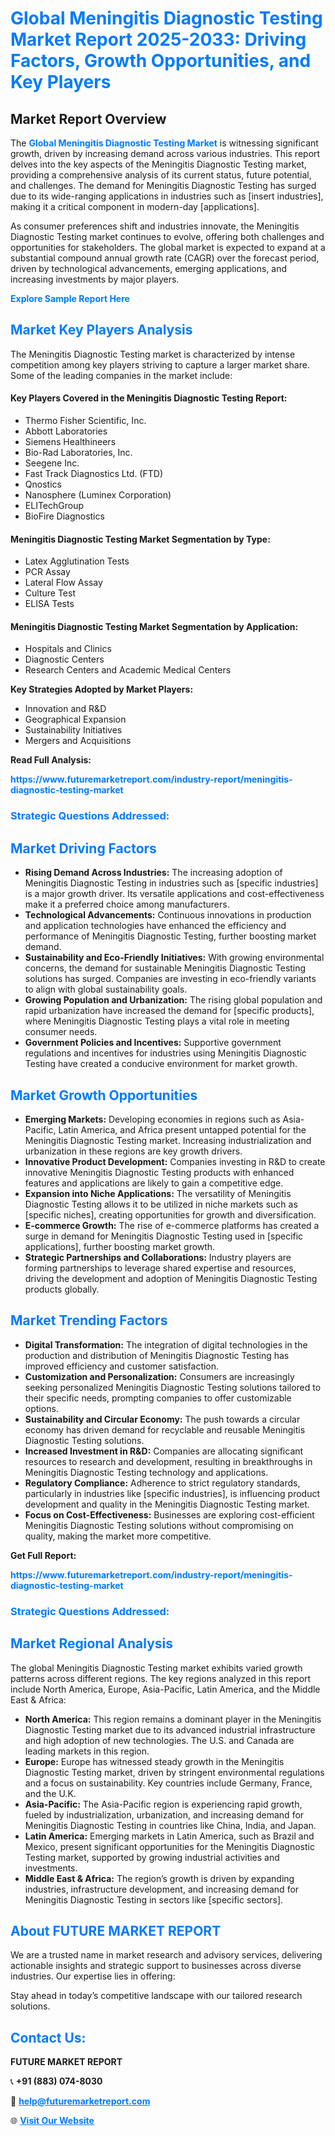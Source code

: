 <h1 style="color: #007BFF;">Global Meningitis Diagnostic Testing Market Report 2025-2033: Driving Factors, Growth Opportunities, and Key Players</h1>

<section id="overview">
<h2>Market Report Overview</h2>
<p>The <a href="https://www.futuremarketreport.com/industry-report/meningitis-diagnostic-testing-market" style="color: #007BFF; text-decoration: none;"><strong>Global Meningitis Diagnostic Testing Market</strong></a> is witnessing significant growth, driven by increasing demand across various industries. This report delves into the key aspects of the Meningitis Diagnostic Testing market, providing a comprehensive analysis of its current status, future potential, and challenges. The demand for Meningitis Diagnostic Testing has surged due to its wide-ranging applications in industries such as [insert industries], making it a critical component in modern-day [applications].</p>
<p>As consumer preferences shift and industries innovate, the Meningitis Diagnostic Testing market continues to evolve, offering both challenges and opportunities for stakeholders. The global market is expected to expand at a substantial compound annual growth rate (CAGR) over the forecast period, driven by technological advancements, emerging applications, and increasing investments by major players.</p>
</section>

<section id="overview">
<p><a href="https://www.futuremarketreport.com/request-sample/reportId=77112" style="color: #007BFF; text-decoration: none;"><strong>Explore Sample Report Here</strong></a></p>
</section>

<section id="key-players">
<h2 style="color: #007BFF;">Market Key Players Analysis</h2>
<p>The Meningitis Diagnostic Testing market is characterized by intense competition among key players striving to capture a larger market share. Some of the leading companies in the market include:</p>
<h4>Key Players Covered in the Meningitis Diagnostic Testing Report:</h4>
<ul><li>Thermo Fisher Scientific, Inc.</li><li>Abbott Laboratories</li><li>Siemens Healthineers</li><li>Bio-Rad Laboratories, Inc.</li><li>Seegene Inc.</li><li>Fast Track Diagnostics Ltd. (FTD)</li><li>Qnostics</li><li>Nanosphere (Luminex Corporation)</li><li>ELITechGroup</li><li>BioFire Diagnostics</li></ul>
<h4>Meningitis Diagnostic Testing Market Segmentation by Type:</h4>
<ul><li>Latex Agglutination Tests</li><li>PCR Assay</li><li>Lateral Flow Assay</li><li>Culture Test</li><li>ELISA Tests</li></ul>

<h4>Meningitis Diagnostic Testing Market Segmentation by Application:</h4>
<ul><li>Hospitals and Clinics</li><li>Diagnostic Centers</li><li>Research Centers and Academic Medical Centers</li></ul>
<p><strong>Key Strategies Adopted by Market Players:</strong></p>
<ul>
<li>Innovation and R&D</li>
<li>Geographical Expansion</li>
<li>Sustainability Initiatives</li>
<li>Mergers and Acquisitions</li>
</ul>
</section>

<section>
<p><strong>Read Full Analysis: </strong></p><a href="https://www.futuremarketreport.com/industry-report/meningitis-diagnostic-testing-market" style="color: #007BFF; text-decoration: none;"><strong>https://www.futuremarketreport.com/industry-report/meningitis-diagnostic-testing-market</strong></a>
<h3 style="color: #007BFF;">Strategic Questions Addressed:</h3>
</section>

<section id="driving-factors">
<h2 style="color: #007BFF;">Market Driving Factors</h2>
<ul>
<li><strong>Rising Demand Across Industries:</strong> The increasing adoption of Meningitis Diagnostic Testing in industries such as [specific industries] is a major growth driver. Its versatile applications and cost-effectiveness make it a preferred choice among manufacturers.</li>
<li><strong>Technological Advancements:</strong> Continuous innovations in production and application technologies have enhanced the efficiency and performance of Meningitis Diagnostic Testing, further boosting market demand.</li>
<li><strong>Sustainability and Eco-Friendly Initiatives:</strong> With growing environmental concerns, the demand for sustainable Meningitis Diagnostic Testing solutions has surged. Companies are investing in eco-friendly variants to align with global sustainability goals.</li>
<li><strong>Growing Population and Urbanization:</strong> The rising global population and rapid urbanization have increased the demand for [specific products], where Meningitis Diagnostic Testing plays a vital role in meeting consumer needs.</li>
<li><strong>Government Policies and Incentives:</strong> Supportive government regulations and incentives for industries using Meningitis Diagnostic Testing have created a conducive environment for market growth.</li>
</ul>
</section>

<section id="growth-opportunities">
<h2 style="color: #007BFF;">Market Growth Opportunities</h2>
<ul>
<li><strong>Emerging Markets:</strong> Developing economies in regions such as Asia-Pacific, Latin America, and Africa present untapped potential for the Meningitis Diagnostic Testing market. Increasing industrialization and urbanization in these regions are key growth drivers.</li>
<li><strong>Innovative Product Development:</strong> Companies investing in R&D to create innovative Meningitis Diagnostic Testing products with enhanced features and applications are likely to gain a competitive edge.</li>
<li><strong>Expansion into Niche Applications:</strong> The versatility of Meningitis Diagnostic Testing allows it to be utilized in niche markets such as [specific niches], creating opportunities for growth and diversification.</li>
<li><strong>E-commerce Growth:</strong> The rise of e-commerce platforms has created a surge in demand for Meningitis Diagnostic Testing used in [specific applications], further boosting market growth.</li>
<li><strong>Strategic Partnerships and Collaborations:</strong> Industry players are forming partnerships to leverage shared expertise and resources, driving the development and adoption of Meningitis Diagnostic Testing products globally.</li>
</ul>
</section>

<section id="trending-factors">
<h2 style="color: #007BFF;">Market Trending Factors</h2>
<ul>
<li><strong>Digital Transformation:</strong> The integration of digital technologies in the production and distribution of Meningitis Diagnostic Testing has improved efficiency and customer satisfaction.</li>
<li><strong>Customization and Personalization:</strong> Consumers are increasingly seeking personalized Meningitis Diagnostic Testing solutions tailored to their specific needs, prompting companies to offer customizable options.</li>
<li><strong>Sustainability and Circular Economy:</strong> The push towards a circular economy has driven demand for recyclable and reusable Meningitis Diagnostic Testing solutions.</li>
<li><strong>Increased Investment in R&D:</strong> Companies are allocating significant resources to research and development, resulting in breakthroughs in Meningitis Diagnostic Testing technology and applications.</li>
<li><strong>Regulatory Compliance:</strong> Adherence to strict regulatory standards, particularly in industries like [specific industries], is influencing product development and quality in the Meningitis Diagnostic Testing market.</li>
<li><strong>Focus on Cost-Effectiveness:</strong> Businesses are exploring cost-efficient Meningitis Diagnostic Testing solutions without compromising on quality, making the market more competitive.</li>
</ul>
</section>

<section>
<p><strong>Get Full Report: </strong></p><a href="https://www.futuremarketreport.com/industry-report/meningitis-diagnostic-testing-market" style="color: #007BFF; text-decoration: none;"><strong>https://www.futuremarketreport.com/industry-report/meningitis-diagnostic-testing-market</strong></a>
<h3 style="color: #007BFF;">Strategic Questions Addressed:</h3>
</section>


<section id="regional-analysis">
<h2 style="color: #007BFF;">Market Regional Analysis</h2>
<p>The global Meningitis Diagnostic Testing market exhibits varied growth patterns across different regions. The key regions analyzed in this report include North America, Europe, Asia-Pacific, Latin America, and the Middle East & Africa:</p>
<ul>
<li><strong>North America:</strong> This region remains a dominant player in the Meningitis Diagnostic Testing market due to its advanced industrial infrastructure and high adoption of new technologies. The U.S. and Canada are leading markets in this region.</li>
<li><strong>Europe:</strong> Europe has witnessed steady growth in the Meningitis Diagnostic Testing market, driven by stringent environmental regulations and a focus on sustainability. Key countries include Germany, France, and the U.K.</li>
<li><strong>Asia-Pacific:</strong> The Asia-Pacific region is experiencing rapid growth, fueled by industrialization, urbanization, and increasing demand for Meningitis Diagnostic Testing in countries like China, India, and Japan.</li>
<li><strong>Latin America:</strong> Emerging markets in Latin America, such as Brazil and Mexico, present significant opportunities for the Meningitis Diagnostic Testing market, supported by growing industrial activities and investments.</li>
<li><strong>Middle East & Africa:</strong> The region’s growth is driven by expanding industries, infrastructure development, and increasing demand for Meningitis Diagnostic Testing in sectors like [specific sectors].</li>
</ul>
</section>

<footer>
<h2 style="color: #007BFF;">About FUTURE MARKET REPORT</h2>
<p>We are a trusted name in market research and advisory services, delivering actionable insights and strategic support to businesses across diverse industries. Our expertise lies in offering:</p>

<p>Stay ahead in today’s competitive landscape with our tailored research solutions.</p>

<h2 style="color: #007BFF;">Contact Us:</h2>
<p><strong>FUTURE MARKET REPORT</strong></p>
<p>📞 <strong>+91 (883) 074-8030</strong></p>
<p>📧 <strong><a href="mailto:help@futuremarketreport.com" style="color: #007BFF;">help@futuremarketreport.com</a></strong></p>
<p>🌐 <strong><a href="https://www.futuremarketreport.com/" style="color: #007BFF;">Visit Our Website</a></strong></p>
</footer>